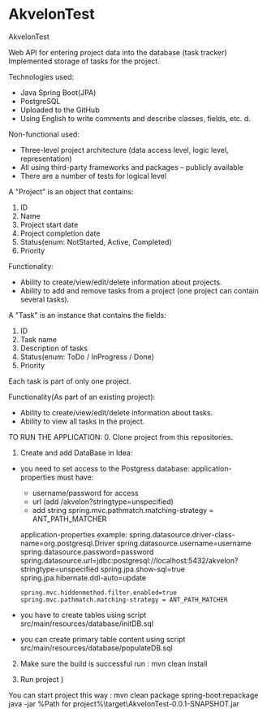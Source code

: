 # AkvelonTest
AkvelonTest

Web API for entering project data into the database (task tracker)
Implemented storage of tasks for the project.


Technologies used:
  - Java Spring Boot(JPA)
  - PostgreSQL
  - Uploaded to the GitHub
  - Using English to write comments and describe classes, fields, etc. d.
  
Non-functional used:
  - Three-level project architecture (data access level, logic level, representation)
  - All using third-party frameworks and packages – publicly available
  - There are a number of tests for logical level

A "Project" is an object that contains:
  1. ID
  2. Name
  3. Project start date
  4. Project completion date
  5. Status(enum: NotStarted, Active, Completed)
  6. Priority

Functionality:
  - Ability to create/view/edit/delete information about projects.
  - Ability to add and remove tasks from a project (one project can contain several tasks).


A "Task" is an instance that contains the fields:
  1. ID
  2. Task name
  3. Description of tasks
  4. Status(enum: ToDo / InProgress / Done)
  5. Priority
  
Each task is part of only one project.

Functionality(As part of an existing project):
  - Ability to create/view/edit/delete information about tasks.
  - Ability to view all tasks in the project.
  
 
TO RUN THE APPLICATION:
0. Clone project from this repositories.
1. Create and add DataBase in Idea:
  - you need to set access to the Postgress database:
      application-properties must have:
      - username/password for access
      - url (add /akvelon?stringtype=unspecified)
      - add string spring.mvc.pathmatch.matching-strategy = ANT_PATH_MATCHER

      application-properties example:
        spring.datasource.driver-class-name=org.postgresql.Driver
        spring.datasource.username=username
        spring.datasource.password=password
        spring.datasource.url=jdbc:postgresql://localhost:5432/akvelon?stringtype=unspecified
        spring.jpa.show-sql=true
        spring.jpa.hibernate.ddl-auto=update

        spring.mvc.hiddenmethod.filter.enabled=true
        spring.mvc.pathmatch.matching-strategy = ANT_PATH_MATCHER
        
  - you have to create tables using script src/main/resources/database/initDB.sql
  - you can create primary table content using script src/main/resources/database/populateDB.sql
  
2. Make sure the build is successful run : 
    mvn clean install
    
3. Run project )

You can start project this way :
  mvn clean package spring-boot:repackage
  java -jar %Path for project%\target\AkvelonTest-0.0.1-SNAPSHOT.jar  
